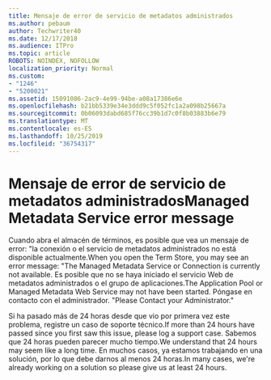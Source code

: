 ```yaml
---
title: Mensaje de error de servicio de metadatos administrados
ms.author: pebaum
author: Techwriter40
ms.date: 12/17/2018
ms.audience: ITPro
ms.topic: article
ROBOTS: NOINDEX, NOFOLLOW
localization_priority: Normal
ms.custom:
- "1246"
- "5200021"
ms.assetid: 15091086-2ac9-4e99-94be-a08a17386e6e
ms.openlocfilehash: b21bb5339e34e3ddd9c5f052fc1a2a098b25667a
ms.sourcegitcommit: 0b06093dabd685f76cc39b1d7c0f8b03883b6e79
ms.translationtype: MT
ms.contentlocale: es-ES
ms.lasthandoff: 10/25/2019
ms.locfileid: "36754317"
---
```

# <a name="managed-metadata-service-error-message"></a><span data-ttu-id="18dff-102">Mensaje de error de servicio de metadatos administrados</span><span class="sxs-lookup"><span data-stu-id="18dff-102">Managed Metadata Service error message</span></span>

<span data-ttu-id="18dff-103">Cuando abra el almacén de términos, es posible que vea un mensaje de error: "la conexión o el servicio de metadatos administrados no está disponible actualmente.</span><span class="sxs-lookup"><span data-stu-id="18dff-103">When you open the Term Store, you may see an error message: "The Managed Metadata Service or Connection is currently not available.</span></span> <span data-ttu-id="18dff-104">Es posible que no se haya iniciado el servicio Web de metadatos administrados o el grupo de aplicaciones.</span><span class="sxs-lookup"><span data-stu-id="18dff-104">The Application Pool or Managed Metadata Web Service may not have been started.</span></span> <span data-ttu-id="18dff-105">Póngase en contacto con el administrador. "</span><span class="sxs-lookup"><span data-stu-id="18dff-105">Please Contact your Administrator."</span></span>
  
<span data-ttu-id="18dff-106">Si ha pasado más de 24 horas desde que vio por primera vez este problema, registre un caso de soporte técnico.</span><span class="sxs-lookup"><span data-stu-id="18dff-106">If more than 24 hours have passed since you first saw this issue, please log a support case.</span></span> <span data-ttu-id="18dff-107">Sabemos que 24 horas pueden parecer mucho tiempo.</span><span class="sxs-lookup"><span data-stu-id="18dff-107">We understand that 24 hours may seem like a long time.</span></span> <span data-ttu-id="18dff-108">En muchos casos, ya estamos trabajando en una solución, por lo que debe darnos al menos 24 horas.</span><span class="sxs-lookup"><span data-stu-id="18dff-108">In many cases, we're already working on a solution so please give us at least 24 hours.</span></span>
  
